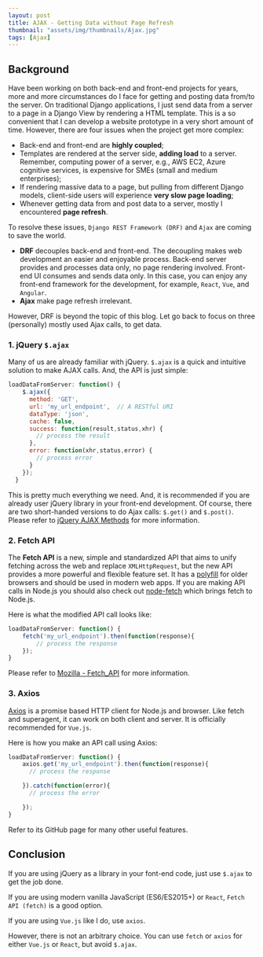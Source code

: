 ```yaml
---
layout: post
title: AJAX - Getting Data without Page Refresh
thumbnail: "assets/img/thumbnails/Ajax.jpg"
tags: [Ajax]
---
```


## Background

Have been working on both back-end and front-end projects for years, more and more circumstances do I face for getting and posting data from/to the server. On traditional Django applications, I just send data from a server to a page in a Django View by rendering a HTML template. This is a so convenient that I can develop a website prototype in a very short amount of time. However, there are four issues when the project get more complex:

- Back-end and front-end are **highly coupled**;
- Templates are rendered at the server side, **adding load** to a server. Remember, computing power of a server, e.g., AWS EC2, Azure cognitive services, is expensive for SMEs (small and medium enterprises);
- If rendering massive data to a page, but pulling from different Django models, client-side users will experience **very slow page loading**;
- Whenever getting data from and post data to a server, mostly I encountered **page refresh**.

To resolve these issues, `Django REST Framework (DRF)` and `Ajax` are coming to save the world.

- **DRF** decouples back-end and front-end. The decoupling makes web development an easier and enjoyable process. Back-end server provides and processes data only, no page rendering involved. Front-end UI consumes and sends data only. In this case, you can enjoy any front-end framework for the development, for example, `React`, `Vue`, and `Angular`.
- **Ajax** make page refresh irrelevant.

However, DRF is beyond the topic of this blog. Let go back to focus on three (personally) mostly used Ajax calls, to get data.

### 1. jQuery `$.ajax`

Many of us are already familiar with jQuery. `$.ajax` is a quick and intuitive solution to make AJAX calls. And, the API is just simple:

```js
loadDataFromServer: function() {
    $.ajax({
      method: 'GET',
      url: 'my_url_endpoint',  // A RESTful URI
      dataType: 'json',
      cache: false,
      success: function(result,status,xhr) {
        // process the result
      },
      error: function(xhr,status,error) {
        // process error
      }
    });
  }
```

This is pretty much everything we need. And, it is recommended if you are already user jQuery library in your front-end development. Of course, there are two short-handed versions to do Ajax calls: `$.get()` and `$.post()`. Please refer to [jQuery AJAX Methods](https://www.w3schools.com/jquery/jquery_ref_ajax.asp) for more information.

### 2. Fetch API

The **Fetch API** is a new, simple and standardized API that aims to unify fetching across the web and replace `XMLHttpRequest`, but the new API provides a more powerful and flexible feature set. It has a [polyfill](https://github.com/github/fetch) for older browsers and should be used in modern web apps. If you are making API calls in Node.js you should also check out [node-fetch](https://github.com/bitinn/node-fetch) which brings fetch to Node.js.

Here is what the modified API call looks like:

```js
loadDataFromServer: function() {
    fetch('my_url_endpoint').then(function(response){
        // process the response
    });
}
```

Please refer to [Mozilla - Fetch_API](https://developer.mozilla.org/en-US/docs/Web/API/Fetch_API) for more information.

### 3. Axios

[Axios](https://github.com/axios/axios) is a promise based HTTP client for Node.js and browser. Like fetch and superagent, it can work on both client and server. It is officially recommended for `Vue.js`.

Here is how you make an API call using Axios:

```js
loadDataFromServer: function() {
    axios.get('my_url_endpoint').then(function(response){
      // process the response

    }).catch(function(error){
      // process the error

    });
}
```

Refer to its GitHub page for many other useful features.

## Conclusion

If you are using jQuery as a library in your font-end code, just use `$.ajax` to get the job done.

If you are using modern vanilla JavaScript (ES6/ES2015+) or `React`, `Fetch API (fetch)` is a good option.

If you are using `Vue.js` like I do, use `axios`.

However, there is not an arbitrary choice. You can use `fetch` or `axios` for either `Vue.js` or `React`, but avoid `$.ajax`.
